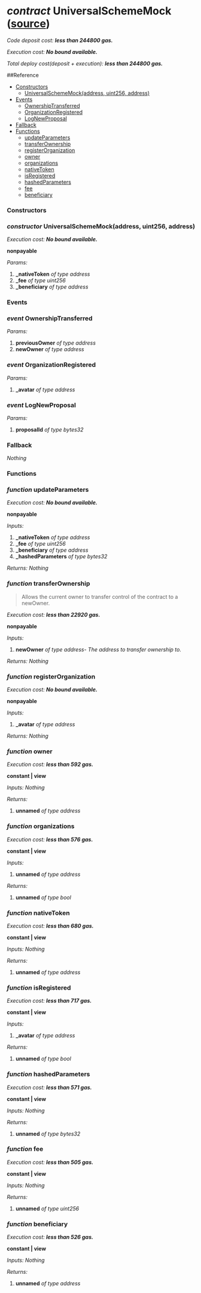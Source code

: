 # *contract* UniversalSchemeMock ([source](https://github.com/daostack/daostack/tree/master/./contracts/test/UniversalSchemeMock.sol))
*Code deposit cost: **less than 244800 gas.***

*Execution cost: **No bound available.***

*Total deploy cost(deposit + execution): **less than 244800 gas.***

> 


##Reference
- [Constructors](#constructors)
    - [UniversalSchemeMock(address, uint256, address)](#constructor-universalschememockaddress-uint256-address)
- [Events](#events)
    - [OwnershipTransferred](#event-ownershiptransferred)
    - [OrganizationRegistered](#event-organizationregistered)
    - [LogNewProposal](#event-lognewproposal)
- [Fallback](#fallback)
- [Functions](#functions)
    - [updateParameters](#function-updateparameters)
    - [transferOwnership](#function-transferownership)
    - [registerOrganization](#function-registerorganization)
    - [owner](#function-owner)
    - [organizations](#function-organizations)
    - [nativeToken](#function-nativetoken)
    - [isRegistered](#function-isregistered)
    - [hashedParameters](#function-hashedparameters)
    - [fee](#function-fee)
    - [beneficiary](#function-beneficiary)
### Constructors
### *constructor* UniversalSchemeMock(address, uint256, address)

*Execution cost: **No bound available.***

**nonpayable**

*Params:*
1. **_nativeToken** *of type address*
2. **_fee** *of type uint256*
3. **_beneficiary** *of type address*


### Events
### *event* OwnershipTransferred
*Params:*
1. **previousOwner** *of type address*
2. **newOwner** *of type address*


### *event* OrganizationRegistered
*Params:*
1. **_avatar** *of type address*


### *event* LogNewProposal
*Params:*
1. **proposalId** *of type bytes32*


### Fallback
*Nothing*
### Functions
### *function* updateParameters

*Execution cost: **No bound available.***

**nonpayable**

*Inputs:*
1. **_nativeToken** *of type address*
2. **_fee** *of type uint256*
3. **_beneficiary** *of type address*
4. **_hashedParameters** *of type bytes32*

*Returns:*
*Nothing*


### *function* transferOwnership
> Allows the current owner to transfer control of the contract to a newOwner.

*Execution cost: **less than 22920 gas.***

**nonpayable**

*Inputs:*
1. **newOwner** *of type address- The address to transfer ownership to.*

*Returns:*
*Nothing*


### *function* registerOrganization

*Execution cost: **No bound available.***

**nonpayable**

*Inputs:*
1. **_avatar** *of type address*

*Returns:*
*Nothing*


### *function* owner

*Execution cost: **less than 592 gas.***

**constant | view**

*Inputs:*
*Nothing*

*Returns:*
1. **unnamed** *of type address*


### *function* organizations

*Execution cost: **less than 576 gas.***

**constant | view**

*Inputs:*
1. **unnamed** *of type address*

*Returns:*
1. **unnamed** *of type bool*


### *function* nativeToken

*Execution cost: **less than 680 gas.***

**constant | view**

*Inputs:*
*Nothing*

*Returns:*
1. **unnamed** *of type address*


### *function* isRegistered

*Execution cost: **less than 717 gas.***

**constant | view**

*Inputs:*
1. **_avatar** *of type address*

*Returns:*
1. **unnamed** *of type bool*


### *function* hashedParameters

*Execution cost: **less than 571 gas.***

**constant | view**

*Inputs:*
*Nothing*

*Returns:*
1. **unnamed** *of type bytes32*


### *function* fee

*Execution cost: **less than 505 gas.***

**constant | view**

*Inputs:*
*Nothing*

*Returns:*
1. **unnamed** *of type uint256*


### *function* beneficiary

*Execution cost: **less than 526 gas.***

**constant | view**

*Inputs:*
*Nothing*

*Returns:*
1. **unnamed** *of type address*


